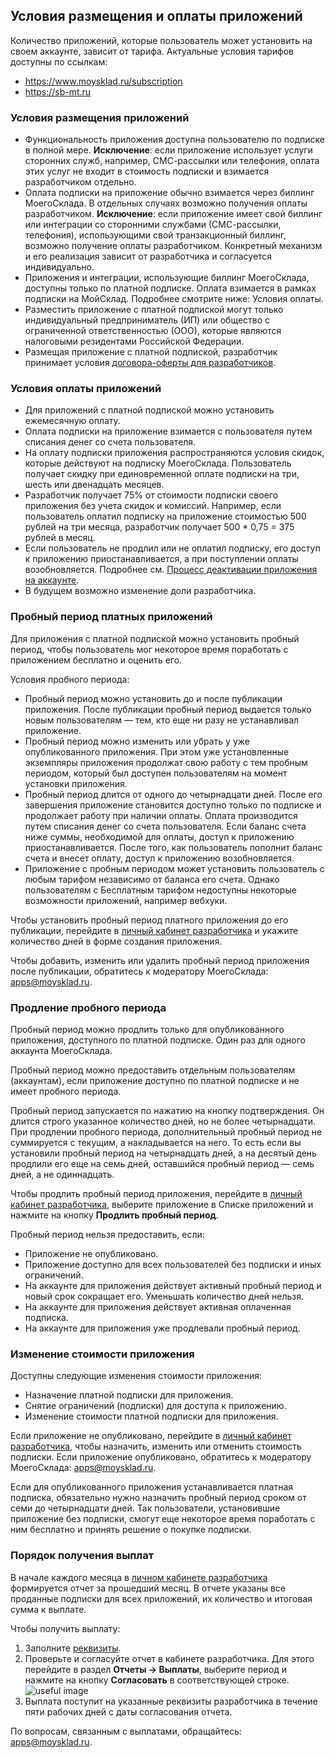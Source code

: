 ## Условия размещения и оплаты приложений

Количество приложений, которые пользователь может установить на своем аккаунте, зависит от тарифа. Актуальные условия тарифов доступны по ссылкам:

- <a href="https://www.moysklad.ru/subscription/" target="_blank">https://www.moysklad.ru/subscription</a> 
- <a href="https://sb-mt.ru/" target="_blank">https://sb-mt.ru</a>

### Условия размещения приложений

- Функциональность приложения доступна пользователю по подписке в полной мере. **Исключение**: если приложение использует услуги сторонних служб, например, СМС-рассылки или телефония, оплата этих услуг не входит в стоимость подписки и взимается разработчиком отдельно. 
- Оплата подписки на приложение обычно взимается через биллинг МоегоСклада. В отдельных случаях возможно получения оплаты разработчиком. **Исключение**: если приложение имеет свой биллинг или интеграции со сторонними службами (СМС-рассылки, телефония), использующими свой транзакционный биллинг, возможно получение оплаты разработчиком. Конкретный механизм и его реализация зависит от разработчика и согласуется индивидуально.
- Приложения и интеграции, использующие биллинг МоегоСклада, доступны только по платной подписке. Оплата взимается в рамках подписки на МойСклад. Подробнее смотрите ниже: Условия оплаты.
- Разместить приложение с платной подпиской могут только индивидуальный предприниматель (ИП) или общество с ограниченной ответственностью (ООО), которые являются налоговыми резидентами Российской Федерации.
- Размещая приложение с платной подпиской, разработчик принимает условия <a href="https://www.moysklad.ru/upload/files/marketplace.pdf" target="_blank">договора-оферты для разработчиков</a>. 

### Условия оплаты приложений

- Для приложений с платной подпиской можно установить ежемесячную оплату. 
- Оплата подписки на приложение взимается с пользователя путем списания денег со счета пользователя. 
- На оплату подписки приложения распространяются условия скидок, которые действуют на подписку МоегоСклада. Пользователь получает скидку при единовременной оплате подписки на три, шесть или двенадцать месяцев. 
- Разработчик получает 75% от стоимости подписки своего приложения без учета скидок и комиссий. Например, если пользователь оплатил подписку на приложение стоимостью 500 рублей на три месяца, разработчик получает 500 * 0,75 = 375 рублей в месяц.
- Если пользователь не продлил или не оплатил подписку, его доступ к приложению приостанавливается, а при поступлении оплаты возобновляется. Подробнее см. [Процесс деактивации приложения на аккаунте](#process-deaktiwacii-prilozheniq-na-akkaunte). 
- В будущем возможно изменение доли разработчика.

### Пробный период платных приложений

Для приложения с платной подпиской можно установить пробный период, чтобы пользователь мог некоторое время поработать с приложением бесплатно и оценить его.

Условия пробного периода:

- Пробный период можно установить до и после публикации приложения. После публикации пробный период выдается только новым пользователям — тем, кто еще ни разу не устанавливал приложение. 
- Пробный период можно изменить или убрать у уже опубликованного приложения. При этом уже установленные экземпляры приложения продолжат свою работу с тем пробным периодом, который был доступен пользователям на момент установки приложения.
- Пробный период длится от одного до четырнадцати дней. После его завершения приложение становится доступно только по подписке и продолжает работу при наличии оплаты. Оплата производится путем списания денег со счета пользователя. Если баланс счета ниже суммы, необходимой для оплаты, доступ к приложению приостанавливается. После того, как пользователь пополнит баланс счета и внесет оплату, доступ к приложению возобновляется.
- Приложение с пробным периодом может установить пользователь с любым тарифом независимо от баланса его счета. Однако пользователям с Бесплатным тарифом недоступны некоторые возможности приложений, например вебхуки.

Чтобы установить пробный период платного приложения до его публикации,  перейдите в [личный кабинет разработчика](https://lk.moysklad.ru/vendor/application) и укажите количество дней в форме создания приложения.

Чтобы добавить, изменить или удалить пробный период приложения после публикации, обратитесь к модератору МоегоСклада: <apps@moysklad.ru>.

### Продление пробного периода

Пробный период можно продлить только для опубликованного приложения, доступного по платной подписке. Один раз для одного аккаунта МоегоСклада.

Пробный период можно предоставить отдельным пользователям (аккаунтам), если приложение доступно по платной подписке и не имеет пробного периода.

Пробный период запускается по нажатию на кнопку подтверждения. Он длится строго указанное количество дней, но не более четырнадцати. При продлении пробного периода, дополнительный пробный период не суммируется с текущим, а накладывается на него. То есть если вы установили пробный период на четырнадцать дней, а на десятый день продлили его еще на семь дней, оставшийся пробный период — семь дней, а не одиннадцать. 

Чтобы продлить пробный период приложения, перейдите в [личный кабинет разработчика](https://lk.moysklad.ru/vendor/application), выберите приложение в Списке приложений и нажмите на кнопку **Продлить пробный период**. 

Пробный период нельзя предоставить, если:

- Приложение не опубликовано.
- Приложение доступно для всех пользователей без подписки и иных ограничений.
- На аккаунте для приложения действует активный пробный период и новый срок сокращает его. Уменьшать количество дней нельзя.
- На аккаунте для приложения действует активная оплаченная подписка.
- На аккаунте для приложения уже продлевали пробный период.

### Изменение стоимости приложения

Доступны следующие изменения стоимости приложения:

- Назначение платной подписки для приложения.
- Снятие ограничений (подписки) для доступа к приложению.
- Изменение стоимости платной подписки для приложения.

Если приложение не опубликовано, перейдите в [личный кабинет разработчика](https://lk.moysklad.ru/vendor/application), чтобы назначить, изменить или отменить стоимость подписки. Если приложение опубликовано, обратитесь к модератору МоегоСклада: <apps@moysklad.ru>.

Если для опубликованного приложения устанавливается платная подписка, обязательно нужно назначить пробный период сроком от семи до четырнадцати дней. Так пользователи, установившие приложение без подписки, смогут еще некоторое время поработать с ним бесплатно и принять решение о покупке подписки.

### Порядок получения выплат

В начале каждого месяца в [личном кабинете разработчика](https://lk.moysklad.ru/vendor/reports/usage) формируется отчет за прошедший месяц. В отчете указаны все проданные подписки для всех приложений, их количество и итоговая сумма к выплате.

Чтобы получить выплату:

1. Заполните [реквизиты](https://lk.moysklad.ru/vendor/bankdetails).
1. Проверьте и согласуйте отчет в кабинете разработчика. Для этого перейдите в раздел **Отчеты → Выплаты**, выберите период и нажмите на кнопку **Согласовать** в соответствующей строке. 
 ![useful image](approve-button.png)
1. Выплата поступит на указанные реквизиты разработчика в течение пяти рабочих дней с даты согласования отчета.

По вопросам, связанным с выплатами, обращайтесь: <apps@moysklad.ru>.
